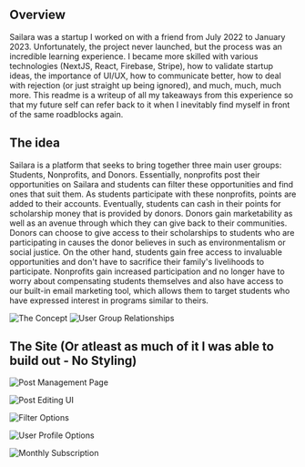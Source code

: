 ## Overview

Sailara was a startup I worked on with a friend from July 2022 to January 2023. Unfortunately, the project never launched, but the process was an incredible learning experience. I became more skilled with various technologies (NextJS, React, Firebase, Stripe), how to validate startup ideas, the importance of UI/UX, how to communicate better, how to deal with rejection (or just straight up being ignored), and much, much, much more. This readme is a writeup of all my takeaways from this experience so that my future self can refer back to it when I inevitably find myself in front of the same roadblocks again.  

## The idea

Sailara is a platform that seeks to bring together three main user groups: Students, Nonprofits, and Donors. Essentially, nonprofits post their opportunities on Sailara and students can filter these opportunities and find ones that suit them. As students participate with these nonprofits, points are added to their accounts. Eventually, students can cash in their points for scholarship money that is provided by donors. Donors gain marketability as well as an avenue through which they can give back to their communities. Donors can choose to give access to their scholarships to students who are participating in causes the donor believes in such as environmentalism or social justice. On the other hand, students gain free access to invaluable opportunities and don't have to sacrifice their family's livelihoods to participate. Nonprofits gain increased participation and no longer have to worry about compensating students themselves and also have access to our built-in email marketing tool, which allows them to target students who have expressed interest in programs similar to theirs.

![The Concept](https://user-images.githubusercontent.com/86907892/211186364-a834271b-d85a-4cb7-b45e-761bfbe27cd2.png)
![User Group Relationships](https://user-images.githubusercontent.com/86907892/211186455-f79cc06e-f1e0-4162-b464-6cadeba8abc7.png)

## The Site (Or atleast as much of it I was able to build out - No Styling)

![Post Management Page](https://user-images.githubusercontent.com/86907892/211186714-a65bbb90-2fa9-4633-bc84-ef1065870abc.png)

![Post Editing UI](https://user-images.githubusercontent.com/86907892/211186581-b11ffb6a-fb42-4c5f-82cc-6d650907058b.png)

![Filter Options](https://user-images.githubusercontent.com/86907892/211186534-414e94c1-84b8-4509-aba4-81640b1fbcc2.png)

![User Profile Options](https://user-images.githubusercontent.com/86907892/211186628-ec2a720b-8238-4682-bf37-fe825df52ec7.png)

![Monthly Subscription](https://user-images.githubusercontent.com/86907892/211186659-2d685e42-ec04-42c4-8a54-089dea2890fa.png)
